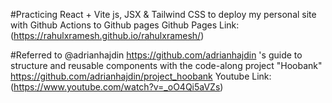 #Practicing React + Vite js, JSX & Tailwind CSS to deploy my personal site with Github Actions to Github pages
    Github Pages Link: (https://rahulxramesh.github.io/rahulxramesh/)

#Referred to @adrianhajdin https://github.com/adrianhajdin 's guide to structure and reusable components with the code-along project
 "Hoobank" https://github.com/adrianhajdin/project_hoobank  Youtube Link: (https://www.youtube.com/watch?v=_oO4Qi5aVZs)


